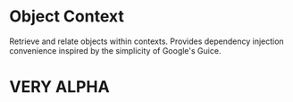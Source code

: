 # Object Context #

Retrieve and relate objects within contexts.  Provides dependency injection convenience inspired by the simplicity of Google's Guice.

# VERY ALPHA #



